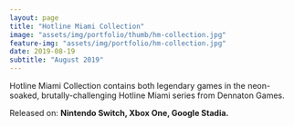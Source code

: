 ```yaml
---
layout: page
title: "Hotline Miami Collection"
image: "assets/img/portfolio/thumb/hm-collection.jpg"
feature-img: "assets/img/portfolio/hm-collection.jpg"
date: 2019-08-19
subtitle: "August 2019"
---
```


Hotline Miami Collection contains both legendary games in the neon-soaked, brutally-challenging Hotline Miami series from Dennaton Games.

Released on: **Nintendo Switch, Xbox One, Google Stadia.**